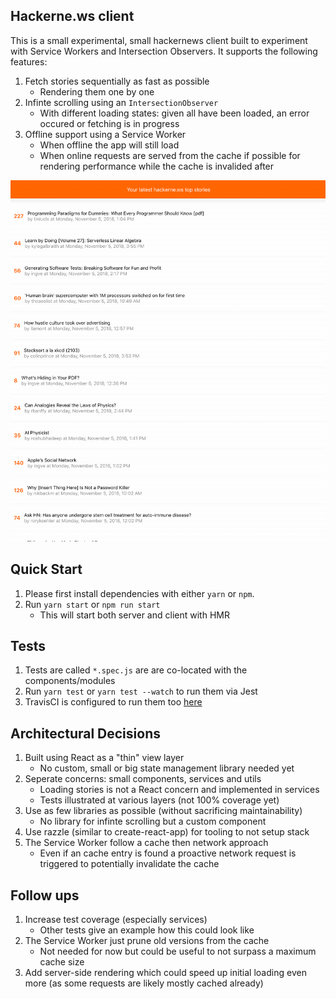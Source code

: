 ## Hackerne.ws client

This is a small experimental, small hackernews client built to experiment with Service Workers and Intersection Observers. It supports the following features:

1. Fetch stories sequentially as fast as possible
   - Rendering them one by one
2. Infinte scrolling using an `IntersectionObserver`
   - With different loading states: given all have been loaded, an error occured or fetching is in progress
3. Offline support using a Service Worker
   - When offline the app will still load
   - When online requests are served from the cache if possible for rendering performance while the cache is invalided after

  <img alt="gif" src="https://raw.githubusercontent.com/tdeekens/hackerne.ws/master/hackerne.ws.gif" />

## Quick Start

1. Please first install dependencies with either `yarn` or `npm`.
2. Run `yarn start` or `npm run start`
   - This will start both server and client with HMR

## Tests

1. Tests are called `*.spec.js` are are co-located with the components/modules
2. Run `yarn test` or `yarn test --watch` to run them via Jest
3. TravisCI is configured to run them too [here]()

## Architectural Decisions

1. Built using React as a "thin" view layer
   - No custom, small or big state management library needed yet
2. Seperate concerns: small components, services and utils
   - Loading stories is not a React concern and implemented in services
   - Tests illustrated at various layers (not 100% coverage yet)
3. Use as few libraries as possible (without sacrificing maintainability)
   - No library for infinte scrolling but a custom component
4. Use razzle (similar to create-react-app) for tooling to not setup stack
5. The Service Worker follow a cache then network approach
   - Even if an cache entry is found a proactive network request is triggered to potentially invalidate the cache

## Follow ups

1. Increase test coverage (especially services)
    - Other tests give an example how this could look like
2. The Service Worker just prune old versions from the cache
    - Not needed for now but could be useful to not surpass a maximum cache size
3. Add server-side rendering which could speed up initial loading even more (as some requests are likely mostly cached already)
